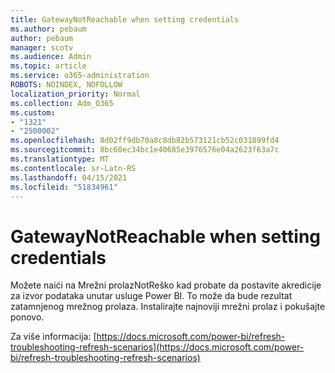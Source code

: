 ```yaml
---
title: GatewayNotReachable when setting credentials
ms.author: pebaum
author: pebaum
manager: scotv
ms.audience: Admin
ms.topic: article
ms.service: o365-administration
ROBOTS: NOINDEX, NOFOLLOW
localization_priority: Normal
ms.collection: Adm_O365
ms.custom:
- "1321"
- "2500002"
ms.openlocfilehash: 8d02ff9db70a8c8db82b573121cb52c031899fd4
ms.sourcegitcommit: 8bc60ec34bc1e40685e3976576e04a2623f63a7c
ms.translationtype: MT
ms.contentlocale: sr-Latn-RS
ms.lasthandoff: 04/15/2021
ms.locfileid: "51834961"
---
```

# <a name="gatewaynotreachable-when-setting-credentials"></a>GatewayNotReachable when setting credentials

Možete naići na Mrežni prolazNotReško kad probate da postavite akredicije za izvor podataka unutar usluge Power BI. To može da bude rezultat zatamnjenog mrežnog prolaza. Instalirajte najnoviji mrežni prolaz i pokušajte ponovo.

Za više informacija: [https://docs.microsoft.com/power-bi/refresh-troubleshooting-refresh-scenarios](https://docs.microsoft.com/power-bi/refresh-troubleshooting-refresh-scenarios)
